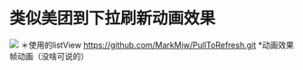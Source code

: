 类似美团到下拉刷新动画效果
==
![](https://github.com/zjdyhant/MeiTuanAnimation/blob/master/app/src/main/res/raw/meituanAnim.gif?raw=true)
＊使用的listView
https://github.com/MarkMjw/PullToRefresh.git
*动画效果
帧动画（没啥可说的）
